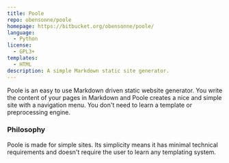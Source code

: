 ```yaml
---
title: Poole
repo: obensonne/poole
homepage: https://bitbucket.org/obensonne/poole/
language:
  - Python
license:
  - GPL3+
templates:
  - HTML
description: A simple Markdown static site generator.
---
```


Poole is an easy to use Markdown driven static website generator. You write the content of your pages in Markdown and Poole creates a nice and simple site with a navigation menu. You don't need to learn a template or preprocessing engine.

### Philosophy

Poole is made for simple sites. Its simplicity means it has minimal technical requirements and doesn't require the user to learn any templating system.
